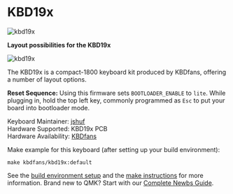 # KBD19x

![kbd19x](https://i.imgur.com/0hWTEnh.jpg)

**Layout possibilities for the KBD19x**

![kbd19x](https://i.imgur.com/pVaR2zY.png)

The KBD19x is a compact-1800 keyboard kit produced by KBDfans, offering a number of layout options.

**Reset Sequence:** Using this firmware sets `BOOTLOADER_ENABLE` to `lite`. While plugging in, hold the top left key, commonly programmed as `Esc` to put your board into bootloader mode. 

Keyboard Maintainer: [jshuf](https://github.com/jshuf)  
Hardware Supported: KBD19x PCB  
Hardware Availability: [KBDfans](https://kbdfans.cn)

Make example for this keyboard (after setting up your build environment):

    make kbdfans/kbd19x:default

See the [build environment setup](https://docs.qmk.fm/#/getting_started_build_tools) and the [make instructions](https://docs.qmk.fm/#/getting_started_make_guide) for more information. Brand new to QMK? Start with our [Complete Newbs Guide](https://docs.qmk.fm/#/newbs).
